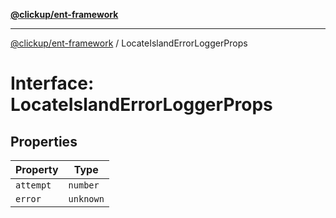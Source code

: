 [**@clickup/ent-framework**](../README.md)

***

[@clickup/ent-framework](../globals.md) / LocateIslandErrorLoggerProps

# Interface: LocateIslandErrorLoggerProps

## Properties

| Property | Type |
| ------ | ------ |
| `attempt` | `number` |
| `error` | `unknown` |

